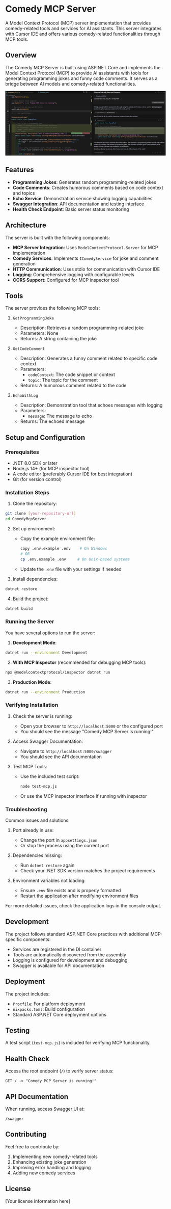 # Comedy MCP Server

A Model Context Protocol (MCP) server implementation that provides comedy-related tools and services for AI assistants. This server integrates with Cursor IDE and offers various comedy-related functionalities through MCP tools.

## Overview

The Comedy MCP Server is built using ASP.NET Core and implements the Model Context Protocol (MCP) to provide AI assistants with tools for generating programming jokes and funny code comments. It serves as a bridge between AI models and comedy-related functionalities.

![MCP Server Integration Proof](documentation/MCP%20proof.jpg)

## Features

- **Programming Jokes**: Generates random programming-related jokes
- **Code Comments**: Creates humorous comments based on code context and topics
- **Echo Service**: Demonstration service showing logging capabilities
- **Swagger Integration**: API documentation and testing interface
- **Health Check Endpoint**: Basic server status monitoring

## Architecture

The server is built with the following components:

- **MCP Server Integration**: Uses `ModelContextProtocol.Server` for MCP implementation
- **Comedy Services**: Implements `IComedyService` for joke and comment generation
- **HTTP Communication**: Uses stdio for communication with Cursor IDE
- **Logging**: Comprehensive logging with configurable levels
- **CORS Support**: Configured for MCP inspector tool

## Tools

The server provides the following MCP tools:

1. `GetProgrammingJoke`
   - Description: Retrieves a random programming-related joke
   - Parameters: None
   - Returns: A string containing the joke

2. `GetCodeComment`
   - Description: Generates a funny comment related to specific code context
   - Parameters:
     - `codeContext`: The code snippet or context
     - `topic`: The topic for the comment
   - Returns: A humorous comment related to the code

3. `EchoWithLog`
   - Description: Demonstration tool that echoes messages with logging
   - Parameters:
     - `message`: The message to echo
   - Returns: The echoed message

## Setup and Configuration

### Prerequisites
- .NET 8.0 SDK or later
- Node.js 14+ (for MCP inspector tool)
- A code editor (preferably Cursor IDE for best integration)
- Git (for version control)

### Installation Steps

1. Clone the repository:
```bash
git clone [your-repository-url]
cd ComedyMcpServer
```

2. Set up environment:
   - Copy the example environment file:
     ```bash
     copy .env.example .env    # On Windows
     # OR
     cp .env.example .env     # On Unix-based systems
     ```
   - Update the `.env` file with your settings if needed

3. Install dependencies:
```bash
dotnet restore
```

4. Build the project:
```bash
dotnet build
```

### Running the Server

You have several options to run the server:

1. **Development Mode**:
```bash
dotnet run --environment Development
```

2. **With MCP Inspector** (recommended for debugging MCP tools):
```bash
npx @modelcontextprotocol/inspector dotnet run
```

3. **Production Mode**:
```bash
dotnet run --environment Production
```

### Verifying Installation

1. Check the server is running:
   - Open your browser to `http://localhost:5000` or the configured port
   - You should see the message "Comedy MCP Server is running!"

2. Access Swagger Documentation:
   - Navigate to `http://localhost:5000/swagger`
   - You should see the API documentation

3. Test MCP Tools:
   - Use the included test script:
     ```bash
     node test-mcp.js
     ```
   - Or use the MCP inspector interface if running with inspector

### Troubleshooting

Common issues and solutions:

1. Port already in use:
   - Change the port in `appsettings.json`
   - Or stop the process using the current port

2. Dependencies missing:
   - Run `dotnet restore` again
   - Check your .NET SDK version matches the project requirements

3. Environment variables not loading:
   - Ensure `.env` file exists and is properly formatted
   - Restart the application after modifying environment files

For more detailed issues, check the application logs in the console output.

## Development

The project follows standard ASP.NET Core practices with additional MCP-specific components:

- Services are registered in the DI container
- Tools are automatically discovered from the assembly
- Logging is configured for development and debugging
- Swagger is available for API documentation

## Deployment

The project includes:
- `Procfile`: For platform deployment
- `nixpacks.toml`: Build configuration
- Standard ASP.NET Core deployment options

## Testing

A test script (`test-mcp.js`) is included for verifying MCP functionality.

## Health Check

Access the root endpoint (`/`) to verify server status:
```
GET / -> "Comedy MCP Server is running!"
```

## API Documentation

When running, access Swagger UI at:
```
/swagger
```

## Contributing

Feel free to contribute by:
1. Implementing new comedy-related tools
2. Enhancing existing joke generation
3. Improving error handling and logging
4. Adding new comedy services

## License

[Your license information here] 